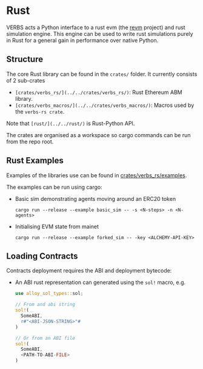 # Rust

VERBS acts a Python interface to a rust evm (the
[revm](https://github.com/bluealloy/revm) project)
and rust simulation engine. This engine can be used
to write rust simulations purely in Rust for a general
gain in performance over native Python.

## Structure

The core Rust library can be found in the `crates/` folder.
It currently consists of 2 sub-crates

* `[crates/verbs_rs/](../../crates/verbs_rs/)`: Rust Ethereum ABM library.
* `[crates/verbs_macros/](../../crates/verbs_macros/)`: Macros used by the `verbs-rs crate`.

Note that `[rust/](../../rust/)` is Rust-Python API.

The crates are organised as a workspace so cargo commands can be run from the repo root.

## Rust Examples

Examples of the libraries use can be found in
[crates/verbs_rs/examples](../../crates/verbs_rs/examples).

The examples can be run using cargo:

- Basic sim demonstrating agents moving around an ERC20 token

  ```
  cargo run --release --example basic_sim -- -s <N-steps> -n <N-agents>
  ```

- Initialising EVM state from mainet

  ```
  cargo run --release --example forked_sim -- -key <ALCHEMY-API-KEY>
  ```

## Loading Contracts

Contracts deployment requires the ABI and deployment bytecode:

- An ABI rust representation can generated using the `sol!` macro, e.g.

  ```rust
  use alloy_sol_types::sol;

  // From and abi string
  sol!(
    SomeABI,
    r#"<ABI-JSON-STRING>"#
  )

  // Or from an ABI file
  sol!(
    SomeABI,
    <PATH-TO-ABI-FILE>
  )
  ```
